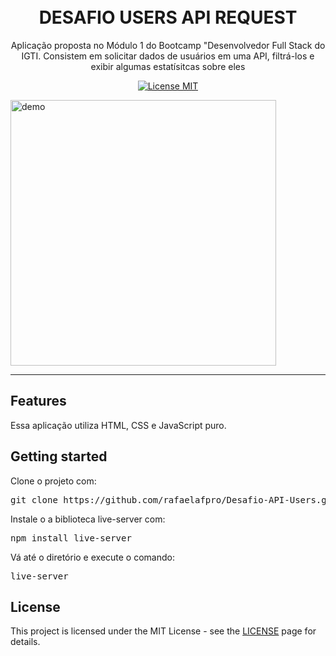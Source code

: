 <h1 align="center">
<br>
DESAFIO USERS API REQUEST
</h1>

<p align="center">Aplicação proposta no Módulo 1 do Bootcamp "Desenvolvedor Full Stack do IGTI. Consistem em solicitar dados de usuários em uma API, filtrá-los e exibir algumas estatísitcas sobre eles</p>

<p align="center">
  <a href="https://opensource.org/licenses/MIT">
    <img src="https://img.shields.io/badge/License-MIT-blue.svg" alt="License MIT">
  </a>
</p>

[//]: # (Add your gifs/images here:)
<div>
  <img src="https://i.imgur.com/Ap04DoK.gif" alt="demo" height="425">
</div>

<hr />

## Features
[//]: # (Add the features of your project here:)
Essa aplicação utiliza HTML, CSS e JavaScript puro.

## Getting started

Clone o projeto com:

<pre>git clone https://github.com/rafaelafpro/Desafio-API-Users.git</pre>

Instale o a biblioteca live-server com:

<pre>npm install live-server</pre>

Vá até o diretório e execute o comando:

<pre>live-server</pre>


## License

This project is licensed under the MIT License - see the [LICENSE](https://opensource.org/licenses/MIT) page for details.